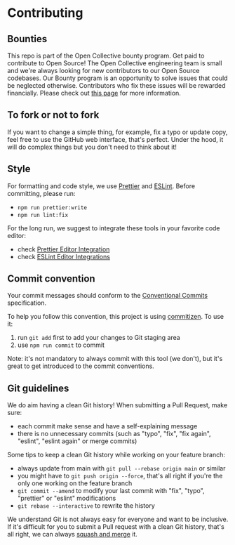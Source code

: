 # Contributing

## Bounties

This repo is part of the Open Collective bounty program. Get paid to contribute to Open Source! The Open Collective engineering team is small and we're always looking for new contributors to our Open Source codebases. Our Bounty program is an opportunity to solve issues that could be neglected otherwise. Contributors who fix these issues will be rewarded financially. Please check out [this page](https://github.com/opencollective/opencollective/blob/main/SECURITY.md) for more information.

## To fork or not to fork

If you want to change a simple thing, for example, fix a typo or update copy, feel free to use the GitHub web interface, that's perfect. Under the hood, it will do complex things but you don't need to think about it!

## Style

For formatting and code style, we use [Prettier](https://prettier.io/) and [ESLint](https://eslint.org/). Before committing, please run:

- `npm run prettier:write`
- `npm run lint:fix`

For the long run, we suggest to integrate these tools in your favorite code editor:

- check [Prettier Editor Integration](https://prettier.io/docs/en/editors.html)
- check [ESLint Editor Integrations](https://eslint.org/docs/user-guide/integrations)

## Commit convention

Your commit messages should conform to the [Conventional Commits](https://www.conventionalcommits.org/) specification.

To help you follow this convention, this project is using [commitizen](https://github.com/commitizen/cz-cli). To use it:

1. run `git add` first to add your changes to Git staging area
2. use `npm run commit` to commit

Note: it's not mandatory to always commit with this tool (we don't), but it's great to get introduced to the commit conventions.

## Git guidelines

We do aim having a clean Git history! When submitting a Pull Request, make sure:

- each commit make sense and have a self-explaining message
- there is no unnecessary commits (such as "typo", "fix", "fix again", "eslint", "eslint again" or merge commits)

Some tips to keep a clean Git history while working on your feature branch:

- always update from main with `git pull --rebase origin main` or similar
- you might have to `git push origin --force`, that's all right if you're the only one working on the feature branch
- `git commit --amend` to modify your last commit with "fix", "typo", "prettier" or "eslint" modifications
- `git rebase --interactive` to rewrite the history

We understand Git is not always easy for everyone and want to be inclusive. If it's difficult for you to submit a Pull request with a clean Git history, that's all right, we can always [squash and merge](https://help.github.com/articles/about-pull-request-merges/#squash-and-merge-your-pull-request-commits) it.

